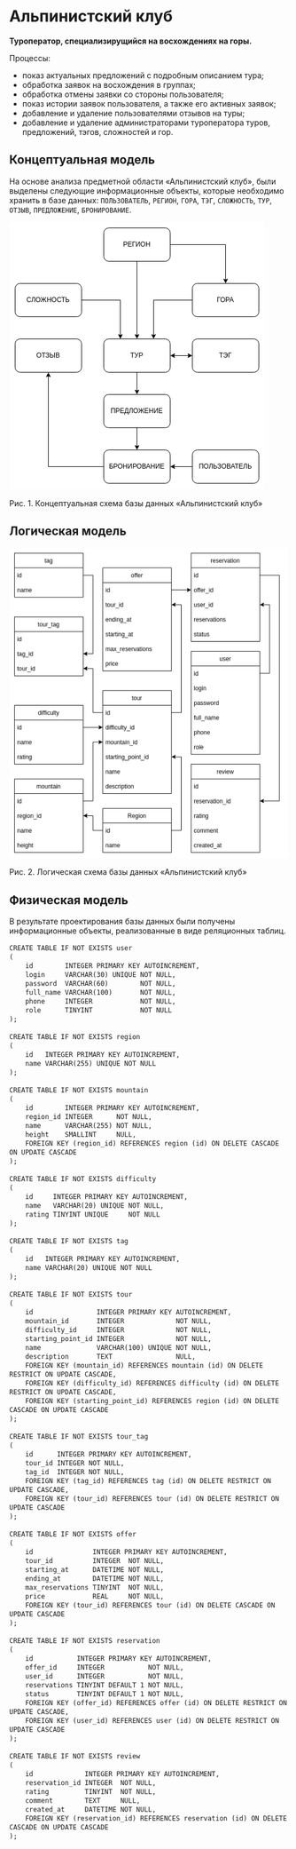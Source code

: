 # Альпинистский клуб

**Туроператор, специализирущийся на восхождениях на горы.**

Процессы:

- показ актуальных предложений с подробным описанием тура;
- обработка заявок на восхождения в группах;
- обработка отмены заявки со стороны пользователя;
- показ истории заявок пользователя, а также его активных заявок;
- добавление и удаление пользователями отзывов на туры;
- добавление и удаление администраторами туроператора туров, предложений, тэгов, сложностей и гор.

## Концептуальная модель

На основе анализа предметной области «Альпинистский клуб», были выделены следующие информационные объекты, которые
необходимо хранить в базе данных: `ПОЛЬЗОВАТЕЛЬ`, `РЕГИОН`, `ГОРА`, `ТЭГ`, `СЛОЖНОСТЬ`, `ТУР`, `ОТЗЫВ`, `ПРЕДЛОЖЕНИЕ`,
`БРОНИРОВАНИЕ`.

![Концептуальная модель](concept-model.png)

Рис. 1. Концептуальная схема базы данных «Альпинистский клуб»

## Логическая модель

![Логическая модель](logic-model.png)

Рис. 2. Логическая схема базы данных «Альпинистский клуб»

## Физическая модель

В результате проектирования базы данных были получены информационные объекты, реализованные в виде реляционных таблиц.

```sqlite
CREATE TABLE IF NOT EXISTS user
(
    id        INTEGER PRIMARY KEY AUTOINCREMENT,
    login     VARCHAR(30) UNIQUE NOT NULL,
    password  VARCHAR(60)        NOT NULL,
    full_name VARCHAR(100)       NOT NULL,
    phone     INTEGER            NOT NULL,
    role      TINYINT            NOT NULL
);

CREATE TABLE IF NOT EXISTS region
(
    id   INTEGER PRIMARY KEY AUTOINCREMENT,
    name VARCHAR(255) UNIQUE NOT NULL
);

CREATE TABLE IF NOT EXISTS mountain
(
    id        INTEGER PRIMARY KEY AUTOINCREMENT,
    region_id INTEGER      NOT NULL,
    name      VARCHAR(255) NOT NULL,
    height    SMALLINT     NULL,
    FOREIGN KEY (region_id) REFERENCES region (id) ON DELETE CASCADE ON UPDATE CASCADE
);

CREATE TABLE IF NOT EXISTS difficulty
(
    id     INTEGER PRIMARY KEY AUTOINCREMENT,
    name   VARCHAR(20) UNIQUE NOT NULL,
    rating TINYINT UNIQUE     NOT NULL
);

CREATE TABLE IF NOT EXISTS tag
(
    id   INTEGER PRIMARY KEY AUTOINCREMENT,
    name VARCHAR(20) UNIQUE NOT NULL
);

CREATE TABLE IF NOT EXISTS tour
(
    id                INTEGER PRIMARY KEY AUTOINCREMENT,
    mountain_id       INTEGER             NOT NULL,
    difficulty_id     INTEGER             NOT NULL,
    starting_point_id INTEGER             NOT NULL,
    name              VARCHAR(100) UNIQUE NOT NULL,
    description       TEXT                NULL,
    FOREIGN KEY (mountain_id) REFERENCES mountain (id) ON DELETE RESTRICT ON UPDATE CASCADE,
    FOREIGN KEY (difficulty_id) REFERENCES difficulty (id) ON DELETE RESTRICT ON UPDATE CASCADE,
    FOREIGN KEY (starting_point_id) REFERENCES region (id) ON DELETE CASCADE ON UPDATE CASCADE
);

CREATE TABLE IF NOT EXISTS tour_tag
(
    id      INTEGER PRIMARY KEY AUTOINCREMENT,
    tour_id INTEGER NOT NULL,
    tag_id  INTEGER NOT NULL,
    FOREIGN KEY (tag_id) REFERENCES tag (id) ON DELETE RESTRICT ON UPDATE CASCADE,
    FOREIGN KEY (tour_id) REFERENCES tour (id) ON DELETE RESTRICT ON UPDATE CASCADE
);

CREATE TABLE IF NOT EXISTS offer
(
    id               INTEGER PRIMARY KEY AUTOINCREMENT,
    tour_id          INTEGER  NOT NULL,
    starting_at      DATETIME NOT NULL,
    ending_at        DATETIME NOT NULL,
    max_reservations TINYINT  NOT NULL,
    price            REAL     NOT NULL,
    FOREIGN KEY (tour_id) REFERENCES tour (id) ON DELETE CASCADE ON UPDATE CASCADE
);

CREATE TABLE IF NOT EXISTS reservation
(
    id           INTEGER PRIMARY KEY AUTOINCREMENT,
    offer_id     INTEGER           NOT NULL,
    user_id      INTEGER           NOT NULL,
    reservations TINYINT DEFAULT 1 NOT NULL,
    status       TINYINT DEFAULT 1 NOT NULL,
    FOREIGN KEY (offer_id) REFERENCES offer (id) ON DELETE RESTRICT ON UPDATE CASCADE,
    FOREIGN KEY (user_id) REFERENCES user (id) ON DELETE RESTRICT ON UPDATE CASCADE
);

CREATE TABLE IF NOT EXISTS review
(
    id             INTEGER PRIMARY KEY AUTOINCREMENT,
    reservation_id INTEGER  NOT NULL,
    rating         TINYINT  NOT NULL,
    comment        TEXT     NULL,
    created_at     DATETIME NOT NULL,
    FOREIGN KEY (reservation_id) REFERENCES reservation (id) ON DELETE CASCADE ON UPDATE CASCADE
);
```

